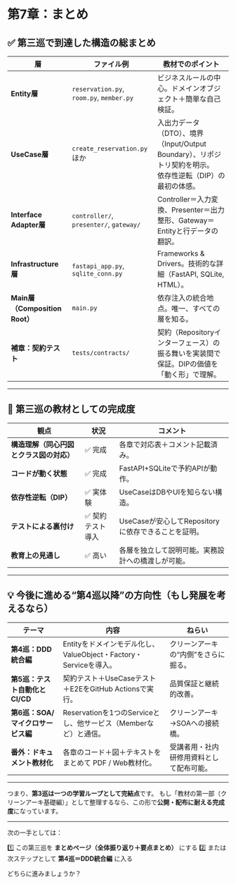# 第7章：まとめ

## ✅ 第三巡で到達した構造の総まとめ

| 層                           | ファイル例                                    | 教材でのポイント                                                               |
| --------------------------- | ---------------------------------------- | ---------------------------------------------------------------------- |
| **Entity層**                 | `reservation.py`, `room.py`, `member.py` | ビジネスルールの中心。ドメインオブジェクト＋簡単な自己検証。                                         |
| **UseCase層**                | `create_reservation.py` ほか               | 入出力データ（DTO）、境界（Input/Output Boundary）、リポジトリ契約を明示。<br>依存性逆転（DIP）の最初の体感。 |
| **Interface Adapter層**      | `controller/`, `presenter/`, `gateway/`  | Controller＝入力変換、Presenter＝出力整形、Gateway＝Entityと行データの翻訳。                 |
| **Infrastructure層**         | `fastapi_app.py`, `sqlite_conn.py`       | Frameworks & Drivers。技術的な詳細（FastAPI, SQLite, HTML）。                    |
| **Main層（Composition Root）** | `main.py`                                | 依存注入の統合地点。唯一、すべての層を知る。                                                 |
| **補章：契約テスト**                | `tests/contracts/`                       | 契約（Repositoryインターフェース）の振る舞いを実装間で保証。DIPの価値を「動く形」で理解。                    |

---

## 🧭 第三巡の教材としての完成度

| 観点                     | 状況        | コメント                               |
| ---------------------- | --------- | ---------------------------------- |
| **構造理解（同心円図とクラス図の対応）** | ✅ 完成      | 各章で対応表＋コメント記載済み。                   |
| **コードが動く状態**           | ✅ 完成      | FastAPI+SQLiteで予約APIが動作。           |
| **依存性逆転（DIP）**         | ✅ 実体験     | UseCaseはDBやUIを知らない構造。              |
| **テストによる裏付け**          | ✅ 契約テスト導入 | UseCaseが安心してRepositoryに依存できることを証明。 |
| **教育上の見通し**            | ✅ 高い      | 各層を独立して説明可能。実務設計への橋渡しが可能。          |

---

## 💡 今後に進める“第4巡以降”の方向性（もし発展を考えるなら）

| テーマ                   | 内容                                               | ねらい                  |
| --------------------- | ------------------------------------------------ | -------------------- |
| **第4巡：DDD統合編**        | Entityをドメインモデル化し、ValueObject・Factory・Serviceを導入。 | クリーンアーキの“内側”をさらに掘る。  |
| **第5巡：テスト自動化とCI/CD**  | 契約テスト＋UseCaseテスト＋E2EをGitHub Actionsで実行。          | 品質保証と継続的改善。          |
| **第6巡：SOA/マイクロサービス編** | Reservationを1つのServiceとし、他サービス（Memberなど）と通信。     | クリーンアーキ→SOAへの接続橋。    |
| **番外：ドキュメント教材化**      | 各章のコード＋図＋テキストをまとめて PDF / Web教材化。                 | 受講者用・社内研修用資料として配布可能。 |

---

つまり、**第3巡は一つの学習ループとして完結点**です。
もし「教材の第一部（クリーンアーキ基礎編）」として整理するなら、この形で**公開・配布に耐える完成度**になっています。

---

次の一手としては：

1️⃣ この第三巡を **まとめページ（全体振り返り＋要点まとめ）** にする
2️⃣ または次ステップとして **第4巡＝DDD統合編** に入る

どちらに進みましょうか？
